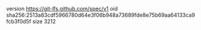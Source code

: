 version https://git-lfs.github.com/spec/v1
oid sha256:2513a83cdf5966780d64e3f06b948a73689fde8e75b69aa64133ca9fcb3f0d5f
size 3212
